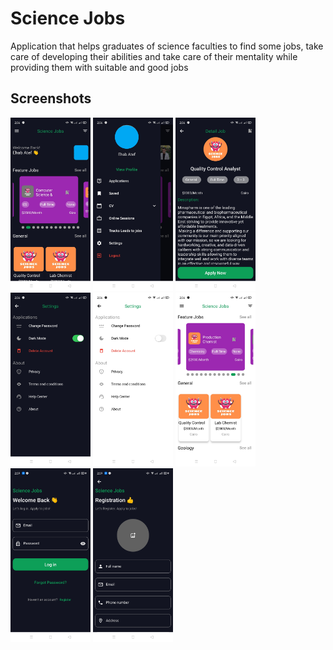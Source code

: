 # Science Jobs

Application that helps graduates of science faculties to find some jobs, take care of developing their abilities and take care of their mentality while providing them with suitable and good jobs

## Screenshots

<img src="https://github.com/ehabatef205/science_app/blob/master/screenshots/Screenshot_1.jpg" width="128"/>

<img src="https://github.com/ehabatef205/science_app/blob/master/screenshots/Screenshot_2.jpg" width="128"/>

<img src="https://github.com/ehabatef205/science_app/blob/master/screenshots/Screenshot_3.jpg" width="128"/>

<img src="https://github.com/ehabatef205/science_app/blob/master/screenshots/Screenshot_4.jpg" width="128"/>

<img src="https://github.com/ehabatef205/science_app/blob/master/screenshots/Screenshot_5.jpg" width="128"/>

<img src="https://github.com/ehabatef205/science_app/blob/master/screenshots/Screenshot_6.jpg" width="128"/>

<img src="https://github.com/ehabatef205/science_app/blob/master/screenshots/Screenshot_7.jpg" width="128"/>

<img src="https://github.com/ehabatef205/science_app/blob/master/screenshots/Screenshot_8.jpg" width="128"/>
